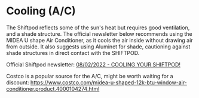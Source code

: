 # Cooling (A/C)

The Shiftpod reflects some of the sun's heat but requires good ventilation, and a shade structure. The official newsletter
below recommends using the MIDEA U shape Air Conditioner, as it cools the air inside without drawing air from outside. 
It also suggests using Aluminet for shade, cautioning against shade structures in direct contact with the SHIFTPOD. 


Official Shiftpod newsletter: [08/02/2022 - COOLING YOUR SHIFTPOD!](https://us4.campaign-archive.com/?u=bf3932b19c5726d0ed3466361&id=949a02701d)

Costco is a popular source for the A/C, might be worth waiting for a discount:
https://www.costco.com/midea-u-shaped-12k-btu-window-air-conditioner.product.4000104274.html
